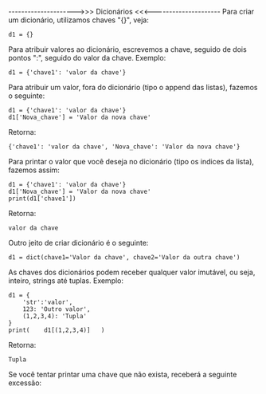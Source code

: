 --------------------->>> Dicionários <<<---------------------
Para criar um dicionário, utilizamos chaves "{}", veja:
```
d1 = {}
```
Para atribuir valores ao dicionário, escrevemos a chave, seguido de dois pontos ":", seguido do valor da chave.
Exemplo:
```
d1 = {'chave1': 'valor da chave'}
```
Para atribuir um valor, fora do dicionário (tipo o append das listas), fazemos o seguinte:
```
d1 = {'chave1': 'valor da chave'}
d1['Nova_chave'] = 'Valor da nova chave'
```
Retorna:
```
{'chave1': 'valor da chave', 'Nova_chave': 'Valor da nova chave'}
```
Para printar o valor que você deseja no dicionário (tipo os indices da lista), fazemos assim:
```
d1 = {'chave1': 'valor da chave'}
d1['Nova_chave'] = 'Valor da nova chave'
print(d1['chave1'])
```
Retorna:
```
valor da chave
```
Outro jeito de criar dicionário é o seguinte:
```
d1 = dict(chave1='Valor da chave', chave2='Valor da outra chave')
```
As chaves dos dicionários podem receber qualquer valor imutável, ou seja, inteiro, strings até tuplas.
Exemplo:
```
d1 = {
    'str':'valor',
    123: 'Outro valor',
    (1,2,3,4): 'Tupla'
}
print(    d1[(1,2,3,4)]   )
```
Retorna:
```
Tupla
```
Se você tentar printar uma chave que não exista, receberá a seguinte excessão:

